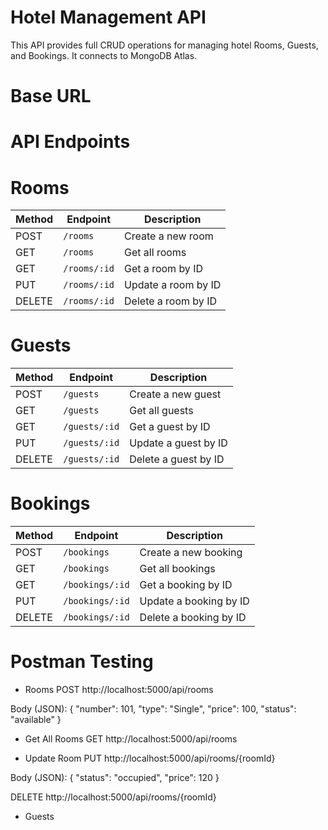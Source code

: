 # Hotel Management API
This API provides full CRUD operations for managing hotel Rooms, Guests, and Bookings. It connects to MongoDB Atlas.

# Base URL


# API Endpoints
# Rooms
| Method | Endpoint     | Description         |                                                    
| ------ | ------------ | ------------------- |
| POST   | `/rooms`     | Create a new room   | 
| GET    | `/rooms`     | Get all rooms       |
| GET    | `/rooms/:id` | Get a room by ID    |                                                                   
| PUT    | `/rooms/:id` | Update a room by ID |
| DELETE | `/rooms/:id` | Delete a room by ID | 

# Guests
| Method | Endpoint      | Description          |                                                        
| ------ | ------------- | -------------------- | 
| POST   | `/guests`     | Create a new guest   | 
| GET    | `/guests`     | Get all guests       |
| GET    | `/guests/:id` | Get a guest by ID    |
| PUT    | `/guests/:id` | Update a guest by ID | 
| DELETE | `/guests/:id` | Delete a guest by ID | 

# Bookings
| Method | Endpoint        | Description            |                                                                                                                                   
| ------ | --------------- | ---------------------- | 
| POST   | `/bookings`     | Create a new booking   | 
| GET    | `/bookings`     | Get all bookings       |
| GET    | `/bookings/:id` | Get a booking by ID    |                                                                                                                                                     
| PUT    | `/bookings/:id` | Update a booking by ID |                                                                                                                            
| DELETE | `/bookings/:id` | Delete a booking by ID |                                                                                                                                                       

# Postman Testing
* Rooms
  POST http://localhost:5000/api/rooms
  
Body (JSON):
{
  "number": 101,
  "type": "Single",
  "price": 100,
  "status": "available"
}

* Get All Rooms
  GET http://localhost:5000/api/rooms

* Update Room
  PUT http://localhost:5000/api/rooms/{roomId}
  
Body (JSON):
{
  "status": "occupied",
  "price": 120
}

DELETE http://localhost:5000/api/rooms/{roomId}

* Guests
  

  
